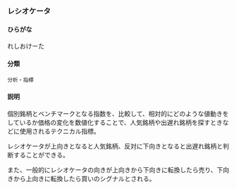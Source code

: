 <div style="display:none;">

## [あ行](securities-terms?id=あ行)
## [か行](securities-terms?id=か行)
## [さ行](securities-terms?id=さ行)
## [た行](securities-terms?id=た行)
## [な行](securities-terms?id=な行)
## [は行](securities-terms?id=は行)
## [ま行](securities-terms?id=ま行)
## [や行](securities-terms?id=や行)
## [ら行](securities-terms?id=ら行)

</div>

### レシオケータ

#### ひらがな

れしおけーた

#### 分類

`分析・指標`

#### 説明

個別銘柄とベンチマークとなる指数を、比較して、相対的にどのような値動きをしているか価格の変化を数値化することで、人気銘柄や出遅れ銘柄を探すときなどに使用されるテクニカル指標。
 
レシオケータが上向きとなると人気銘柄、反対に下向きとなると出遅れ銘柄と判断することができる。
また、一般的にレシオケータの向きが上向きから下向きに転換したら売り、下向きから上向きに転換したら買いのシグナルとされる。

<div style="display:none;">

## [わ行](securities-terms?id=わ行)
## [英数字・記号](securities-terms?id=英数字・記号)

</div>

